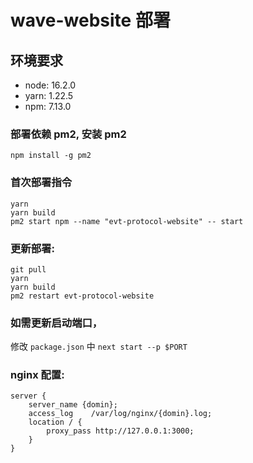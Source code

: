 # wave-website 部署

## 环境要求

- node: 16.2.0
- yarn: 1.22.5
- npm: 7.13.0

### 部署依赖 pm2, 安装 pm2

```
npm install -g pm2
```

### 首次部署指令

```
yarn
yarn build
pm2 start npm --name "evt-protocol-website" -- start
```

### 更新部署:

```shell
git pull
yarn
yarn build
pm2 restart evt-protocol-website
```

### 如需更新启动端口，

修改 `package.json` 中 `next start --p $PORT`

### nginx 配置:

```
server {
    server_name {domin};
    access_log    /var/log/nginx/{domin}.log;
    location / {
        proxy_pass http://127.0.0.1:3000;
    }
}
```
